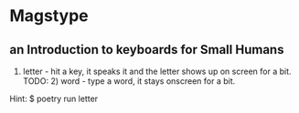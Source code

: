 # Magstype

an Introduction to keyboards for Small Humans
-
1) letter - hit a key, it speaks it and the letter shows up on screen for a bit.
TODO: 2) word - type a word, it stays onscreen for a bit.

Hint: $ poetry run letter
 
